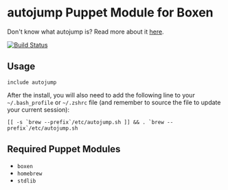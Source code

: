 # autojump Puppet Module for Boxen
Don't know what autojump is? Read more about it [here](https://github.com/joelthelion/autojump).

[![Build Status](https://travis-ci.org/boxen/puppet-autojump.png)](https://travis-ci.org/boxen/puppet-autojump)

## Usage

```puppet
include autojump
```

After the install, you will also need to add the following line to your `~/.bash_profile` or `~/.zshrc` file (and remember
to source the file to update your current session):

    [[ -s `brew --prefix`/etc/autojump.sh ]] && . `brew --prefix`/etc/autojump.sh

## Required Puppet Modules

* `boxen`
* `homebrew`
* `stdlib`

